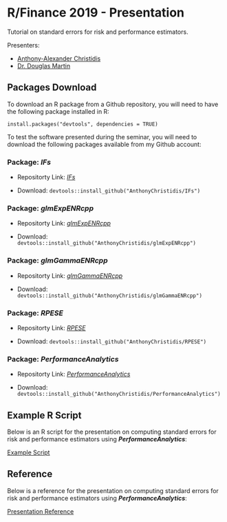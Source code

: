 # R/Finance 2019 - Presentation

Tutorial on standard errors for risk and performance estimators.

Presenters: 
* [Anthony-Alexander Christidis](https://www.stat.ubc.ca/users/anthony-christidis)
* [Dr. Douglas Martin](https://amath.washington.edu/people/douglas-martin)

## Packages Download
To download an R package from a Github repository, you will need to have the following package installed in R:

```install.packages("devtools", dependencies = TRUE)```

To test the software presented during the seminar, you will need to download the following packages available from my Github account:

### Package: *IFs* 

* Repositorty Link: [*IFs*](https://github.com/AnthonyChristidis/IFs)

* Download: ```devtools::install_github("AnthonyChristidis/IFs")```

### Package: *glmExpENRcpp* 

* Repositorty Link: [*glmExpENRcpp*](https://github.com/AnthonyChristidis/glmExpENRcpp)

* Download: ```devtools::install_github("AnthonyChristidis/glmExpENRcpp")```

### Package: *glmGammaENRcpp* 

* Repositorty Link: [*glmGammaENRcpp*](https://github.com/AnthonyChristidis/glmGammaENRcpp)

* Download: ```devtools::install_github("AnthonyChristidis/glmGammaENRcpp")```

### Package: *RPESE* 

* Repositorty Link: [*RPESE*](https://github.com/AnthonyChristidis/RPESE)

* Download: ```devtools::install_github("AnthonyChristidis/RPESE")```

### Package: *PerformanceAnalytics* 

* Repositorty Link: [*PerformanceAnalytics*](https://github.com/AnthonyChristidis/PerformanceAnalytics)

* Download: ```devtools::install_github("AnthonyChristidis/PerformanceAnalytics")```

## Example R Script

Below is an R script for the presentation on computing standard errors for risk and performance estimators using ***PerformanceAnalytics***:

[Example Script](https://drive.google.com/open?id=1olNvrty6larJO1rrqdWGn-aYbrNMJGZg)


## Reference

Below is a reference for the presentation on computing standard errors for risk and performance estimators using ***PerformanceAnalytics***:

[Presentation Reference](https://drive.google.com/open?id=1pubmjo4s_VXLFtuR9awlipxLpfts3Ms0)

